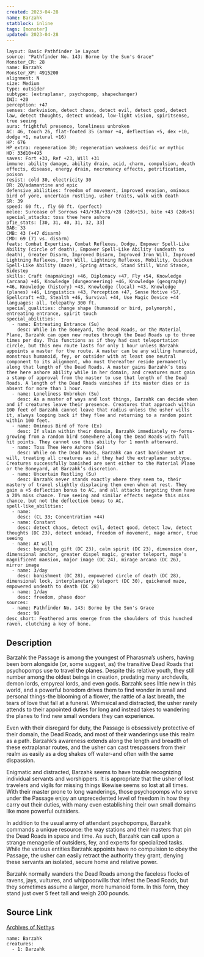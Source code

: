 ```yaml
---
created: 2023-04-28
name: Barzahk
statblock: inline
tags: [monster]
updated: 2023-04-28
---
```

```statblock
layout: Basic Pathfinder 1e Layout
source: "Pathfinder No. 143: Borne by the Sun's Grace"
Monster_CR: 28
name: Barzahk
Monster_XP: 4915200
alignment: N
size: Medium
type: outsider
subtype: (extraplanar, psychopomp, shapechanger)
INI: +20
perception: +47
senses: darkvision, detect chaos, detect evil, detect good, detect law, detect thoughts, detect undead, low-light vision, spiritsense, true seeing
aura: frightful presence, loneliness unbroken
AC: 46, touch 26, flat-footed 35 (armor +4, deflection +5, dex +10, dodge +1, natural +16)
HP: 676
HP_extra: regeneration 30; regeneration weakness deific or mythic
HD: 33d10+495
saves: Fort +33, Ref +23, Will +31
immune: ability damage, ability drain, acid, charm, compulsion, death effects, disease, energy drain, necromancy effects, petrification, poison
resist: cold 30, electricity 30
DR: 20/adamantine and epic
defensive_abilities: freedom of movement, improved evasion, ominous bird of yore, uncertain rustling, usher traits, walk with death
SR: 39
speed: 60 ft., fly 60 ft. (perfect)
melee: Surcease of Sorrows +43/+38/+33/+28 (2d6+15), bite +43 (2d6+5)
special_attacks: toss thee here ashore
pf1e_stats: [30, 31, 40, 31, 32, 33]
BAB: 33
CMB: 43 (+47 disarm)
CMD: 69 (71 vs. disarm)
feats: Combat Expertise, Combat Reflexes, Dodge, Empower Spell-Like Ability (circle of death), Empower Spell-Like Ability (undeath to death), Greater Disarm, Improved Disarm, Improved Iron Will, Improved Lightning Reflexes, Iron Will, Lightning Reflexes, Mobility, Quicken Spell-Like Ability (maze), Spring Attack, Stand Still, Wind Stance, Sidestep
skills: Craft (mapmaking) +46, Diplomacy +47, Fly +54, Knowledge (arcana) +46, Knowledge (dungeoneering) +46, Knowledge (geography) +46, Knowledge (history) +43, Knowledge (local) +43, Knowledge (planes) +46, Linguistics +43, Perception +47, Sense Motive +57, Spellcraft +43, Stealth +46, Survival +44, Use Magic Device +44
languages: all, telepathy 300 ft.
special_qualities: change shape (humanoid or bird, polymorph), entreating entrance, spirit touch
special_abilities:
  - name: Entreating Entrance (Su)
    desc: While in the Boneyard, the Dead Roads, or the Material Plane, Barzahk can open new routes through the Dead Roads up to three times per day. This functions as if they had cast teleportation circle, but this new route lasts for only 1 hour unless Barzahk appoints a master for the route. A master can be any willing humanoid, monstrous humanoid, fey, or outsider with at least one neutral component to its alignment, who must thereafter reside permanently along that length of the Dead Roads. A master gains Barzahk’s toss thee here ashore ability while in her domain, and creatures must gain a stamp of approval from the master to use that length of the Dead Roads. A length of the Dead Roads vanishes if its master dies or is absent for more than 1 hour.
  - name: Loneliness Unbroken (Su)
    desc: As a master of ways and lost things, Barzahk can decide when and if creatures leave their presence. Creatures that approach within 100 feet of Barzahk cannot leave that radius unless the usher wills it, always looping back if they flee and returning to a random point within 100 feet.
  - name: Ominous Bird of Yore (Ex)
    desc: If slain within their domain, Barzahk immediately re-forms-growing from a random bird somewhere along the Dead Roads-with full hit points. They cannot use this ability for 1 month afterward.
  - name: Toss Thee Here Ashore (Su)
    desc: While on the Dead Roads, Barzahk can cast banishment at will, treating all creatures as if they had the extraplanar subtype. Creatures successfully banished are sent either to the Material Plane or the Boneyard, at Barzahk’s discretion.
  - name: Uncertain Rustling (Su)
    desc: Barzahk never stands exactly where they seem to, their mastery of travel slightly displacing them even when at rest. They gain a +5 deflection bonus to AC, and all attacks targeting them have a 20% miss chance. True seeing and similar effects negate this miss chance, but not the deflection bonus to AC.
spell-like_abilities:
  - name:
    desc: (CL 33; Concentration +44)
  - name: Constant
    desc: detect chaos, detect evil, detect good, detect law, detect thoughts (DC 23), detect undead, freedom of movement, mage armor, true seeing
  - name: At will
    desc: beguiling gift (DC 23), calm spirit (DC 23), dimension door, dimensional anchor, greater dispel magic, greater teleport, mage’s magnificent mansion, major image (DC 24), mirage arcana (DC 26), mirror image
  - name: 3/day
    desc: banishment (DC 28), empowered circle of death (DC 28), dimensional lock, interplanetary teleport (DC 30), quickened maze, empowered undeath to death (DC 28)
  - name: 1/day
    desc: freedom, phase door
sources:
  - name: Pathfinder No. 143: Borne by the Sun's Grace
    desc: 90
desc_short: Feathered arms emerge from the shoulders of this hunched raven, clutching a key of bone.
```
## Description
Barzahk the Passage is among the youngest of Pharasma’s ushers, having been born alongside (or, some suggest, as) the transitive Dead Roads that psychopomps use to travel the planes. Despite this relative youth, they still number among the oldest beings in creation, predating many archdevils, demon lords, empyreal lords, and even gods. Barzahk sees little new in this world, and a powerful boredom drives them to find wonder in small and personal things-the blooming of a flower, the rattle of a last breath, the tears of love that fall at a funeral. Whimsical and distracted, the usher rarely attends to their appointed duties for long and instead takes to wandering the planes to find new small wonders they can experience.

 Even with their disregard for duty, the Passage is obsessively protective of their domain, the Dead Roads, and most of their wanderings use this realm as a path. Barzahk’s awareness extends along the length and breadth of these extraplanar routes, and the usher can cast trespassers from their realm as easily as a dog shakes off water-and often with the same dispassion.

 Enigmatic and distracted, Barzahk seems to have trouble recognizing individual servants and worshippers. It is appropriate that the usher of lost travelers and vigils for missing things likewise seems so lost at all times. With their master prone to long wanderings, those psychopomps who serve under the Passage enjoy an unprecedented level of freedom in how they carry out their duties, with many even establishing their own small domains like more powerful outsiders.

 In addition to the usual army of attendant psychopomps, Barzahk commands a unique resource: the way stations and their masters that pin the Dead Roads in space and time. As such, Barzahk can call upon a strange menagerie of outsiders, fey, and experts for specialized tasks. While the various entities Barzahk appoints have no compulsion to obey the Passage, the usher can easily retract the authority they grant, denying these servants an isolated, secure home and relative power.

 Barzahk normally wanders the Dead Roads among the faceless flocks of ravens, jays, vultures, and whippoorwills that infest the Dead Roads, but they sometimes assume a larger, more humanoid form. In this form, they stand just over 5 feet tall and weigh 200 pounds.
## Source Link
[Archives of Nethys](https://aonprd.com/MonsterDisplay.aspx?ItemName=Barzahk)
```encounter-table
name: Barzahk
creatures:
  - 1: Barzahk
```
